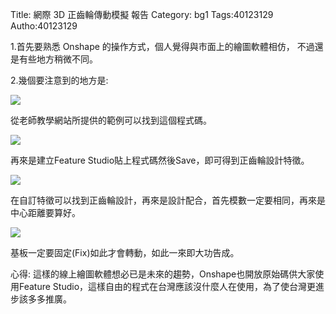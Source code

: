 Title: 網際 3D 正齒輪傳動模擬 報告
Category: bg1
Tags:40123129
Autho:40123129

1.首先要熟悉 Onshape 的操作方式，個人覺得與市面上的繪圖軟體相仿，
不過還是有些地方稍微不同。

2.幾個要注意到的地方是:

<img src="http://imgur.com/3qF7WAF">

從老師教學網站所提供的範例可以找到這個程式碼。

<img src="http://imgur.com/0xH5OPK">

再來是建立Feature Studio貼上程式碼然後Save，即可得到正齒輪設計特徵。

<img src="http://imgur.com/d67g4pK">

在自訂特徵可以找到正齒輪設計，再來是設計配合，首先模數一定要相同，再來是中心距離要算好。

<img src="http://imgur.com/5A8ge38">

基板一定要固定(Fix)如此才會轉動，如此一來即大功告成。

心得:
這樣的線上繪圖軟體想必已是未來的趨勢，Onshape也開放原始碼供大家使用Feature Studio，這樣自由的程式在台灣應該沒什麼人在使用，為了使台灣更進步該多多推廣。



